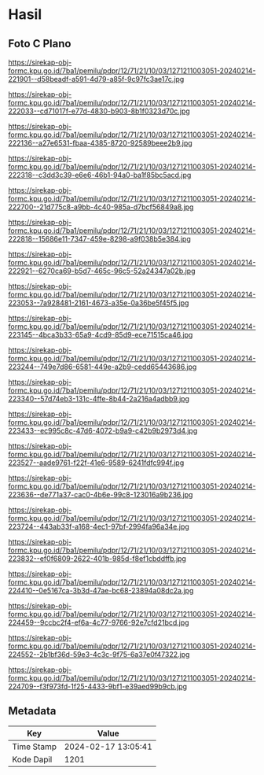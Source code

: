 # Hasil

## Foto C Plano

https://sirekap-obj-formc.kpu.go.id/7ba1/pemilu/pdpr/12/71/21/10/03/1271211003051-20240214-221901--d58beadf-a591-4d79-a85f-9c97fc3ae17c.jpg

https://sirekap-obj-formc.kpu.go.id/7ba1/pemilu/pdpr/12/71/21/10/03/1271211003051-20240214-222033--cd71017f-e77d-4830-b903-8b1f0323d70c.jpg

https://sirekap-obj-formc.kpu.go.id/7ba1/pemilu/pdpr/12/71/21/10/03/1271211003051-20240214-222136--a27e6531-fbaa-4385-8720-92589beee2b9.jpg

https://sirekap-obj-formc.kpu.go.id/7ba1/pemilu/pdpr/12/71/21/10/03/1271211003051-20240214-222318--c3dd3c39-e6e6-46b1-94a0-ba1f85bc5acd.jpg

https://sirekap-obj-formc.kpu.go.id/7ba1/pemilu/pdpr/12/71/21/10/03/1271211003051-20240214-222700--21d775c8-a9bb-4c40-985a-d7bcf56849a8.jpg

https://sirekap-obj-formc.kpu.go.id/7ba1/pemilu/pdpr/12/71/21/10/03/1271211003051-20240214-222818--15686e11-7347-459e-8298-a9f038b5e384.jpg

https://sirekap-obj-formc.kpu.go.id/7ba1/pemilu/pdpr/12/71/21/10/03/1271211003051-20240214-222921--6270ca69-b5d7-465c-96c5-52a24347a02b.jpg

https://sirekap-obj-formc.kpu.go.id/7ba1/pemilu/pdpr/12/71/21/10/03/1271211003051-20240214-223053--7a928481-2161-4673-a35e-0a36be5f45f5.jpg

https://sirekap-obj-formc.kpu.go.id/7ba1/pemilu/pdpr/12/71/21/10/03/1271211003051-20240214-223145--4bca3b33-65a9-4cd9-85d9-ece71515ca46.jpg

https://sirekap-obj-formc.kpu.go.id/7ba1/pemilu/pdpr/12/71/21/10/03/1271211003051-20240214-223244--749e7d86-6581-449e-a2b9-cedd65443686.jpg

https://sirekap-obj-formc.kpu.go.id/7ba1/pemilu/pdpr/12/71/21/10/03/1271211003051-20240214-223340--57d74eb3-131c-4ffe-8b44-2a216a4adbb9.jpg

https://sirekap-obj-formc.kpu.go.id/7ba1/pemilu/pdpr/12/71/21/10/03/1271211003051-20240214-223433--ec995c8c-47d6-4072-b9a9-c42b9b2973d4.jpg

https://sirekap-obj-formc.kpu.go.id/7ba1/pemilu/pdpr/12/71/21/10/03/1271211003051-20240214-223527--aade9761-f22f-41e6-9589-6241fdfc994f.jpg

https://sirekap-obj-formc.kpu.go.id/7ba1/pemilu/pdpr/12/71/21/10/03/1271211003051-20240214-223636--de771a37-cac0-4b6e-99c8-123016a9b236.jpg

https://sirekap-obj-formc.kpu.go.id/7ba1/pemilu/pdpr/12/71/21/10/03/1271211003051-20240214-223724--443ab33f-a168-4ec1-97bf-2994fa96a34e.jpg

https://sirekap-obj-formc.kpu.go.id/7ba1/pemilu/pdpr/12/71/21/10/03/1271211003051-20240214-223832--ef0f6809-2622-401b-985d-f8ef1cbddffb.jpg

https://sirekap-obj-formc.kpu.go.id/7ba1/pemilu/pdpr/12/71/21/10/03/1271211003051-20240214-224410--0e5167ca-3b3d-47ae-bc68-23894a08dc2a.jpg

https://sirekap-obj-formc.kpu.go.id/7ba1/pemilu/pdpr/12/71/21/10/03/1271211003051-20240214-224459--9ccbc2f4-ef6a-4c77-9766-92e7cfd21bcd.jpg

https://sirekap-obj-formc.kpu.go.id/7ba1/pemilu/pdpr/12/71/21/10/03/1271211003051-20240214-224552--2b1bf36d-59e3-4c3c-9f75-6a37e0f47322.jpg

https://sirekap-obj-formc.kpu.go.id/7ba1/pemilu/pdpr/12/71/21/10/03/1271211003051-20240214-224709--f3f973fd-1f25-4433-9bf1-e39aed99b9cb.jpg


## Metadata

| Key        | Value               |
| ---------- | ------------------- |
| Time Stamp | 2024-02-17 13:05:41 |
| Kode Dapil | 1201                |



